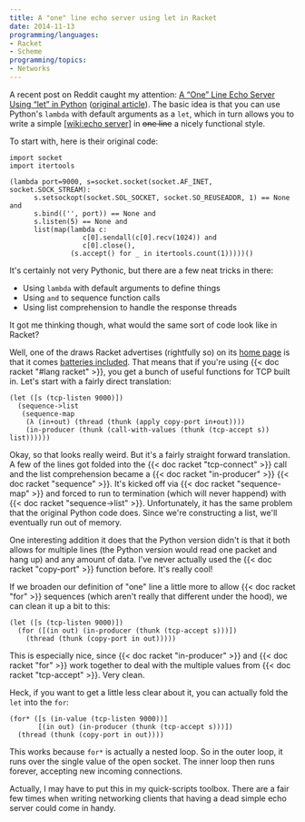 ```yaml
---
title: A "one" line echo server using let in Racket
date: 2014-11-13
programming/languages:
- Racket
- Scheme
programming/topics:
- Networks
---
```

A recent post on Reddit caught my attention: <a href="https://www.reddit.com/r/Python/comments/2m6d4z/a_one_line_echo_server_using_let_in_python/">A “One” Line Echo Server Using “let” in Python</a> (<a href="http://sigusr2.net/one-line-echo-server-using-let-python.html">original article</a>). The basic idea is that you can use Python's `lambda` with default arguments as a `let`, which in turn allows you to write a simple [[wiki:echo server]]() in ~~one line~~ a nicely functional style.

<!--more-->

To start with, here is their original code:

```racket
import socket
import itertools

(lambda port=9000, s=socket.socket(socket.AF_INET, socket.SOCK_STREAM):
      s.setsockopt(socket.SOL_SOCKET, socket.SO_REUSEADDR, 1) == None and
      s.bind(('', port)) == None and
      s.listen(5) == None and
      list(map(lambda c:
                  c[0].sendall(c[0].recv(1024)) and
                  c[0].close(),
               (s.accept() for _ in itertools.count(1)))))()
```

It's certainly not very Pythonic, but there are a few neat tricks in there:


* Using `lambda` with default arguments to define things
* Using `and` to sequence function calls
* Using list comprehension to handle the response threads


It got me thinking though, what would the same sort of code look like in Racket?

Well, one of the draws Racket advertises (rightfully so) on its <a href="http://racket-lang.org">home page</a> is that it comes <a href="http://docs.racket-lang.org/">batteries included</a>. That means that if you're using {{< doc racket "#lang racket" >}}, you get a bunch of useful functions for TCP built in. Let's start with a fairly direct translation:

```racket
(let ([s (tcp-listen 9000)])
  (sequence->list
   (sequence-map
    (λ (in+out) (thread (thunk (apply copy-port in+out))))
    (in-producer (thunk (call-with-values (thunk (tcp-accept s)) list))))))
```

Okay, so that looks really weird. But it's a fairly straight forward translation. A few of the lines got folded into the {{< doc racket "tcp-connect" >}} call and the list comprehension became a {{< doc racket "in-producer" >}} {{< doc racket "sequence" >}}. It's kicked off via {{< doc racket "sequence-map" >}} and forced to run to termination (which will never happend) with {{< doc racket "sequence->list" >}}. Unfortunately, it has the same problem that the original Python code does. Since we're constructing a list, we'll eventually run out of memory.

One interesting addition it does that the Python version didn't is that it both allows for multiple lines (the Python version would read one packet and hang up) and any amount of data. I've never actually used the {{< doc racket "copy-port" >}} function before. It's really cool!

If we broaden our definition of "one" line a little more to allow {{< doc racket "for" >}} sequences (which aren't really that different under the hood), we can clean it up a bit to this:

```racket
(let ([s (tcp-listen 9000)])
  (for ([(in out) (in-producer (thunk (tcp-accept s)))])
    (thread (thunk (copy-port in out)))))
```

This is especially nice, since {{< doc racket "in-producer" >}} and {{< doc racket "for" >}} work together to deal with the multiple values from {{< doc racket "tcp-accept" >}}. Very clean.

Heck, if you want to get a little less clear about it, you can actually fold the `let` into the `for`:

```racket
(for* ([s (in-value (tcp-listen 9000))]
       [(in out) (in-producer (thunk (tcp-accept s)))])
  (thread (thunk (copy-port in out))))
```

This works because `for*` is actually a nested loop. So in the outer loop, it runs over the single value of the open socket. The inner loop then runs forever, accepting new incoming connections.

Actually, I may have to put this in my quick-scripts toolbox. There are a fair few times when writing networking clients that having a dead simple echo server could come in handy.
